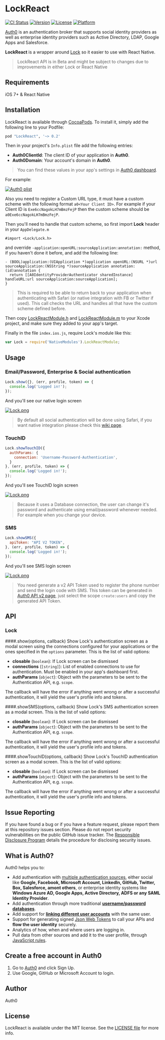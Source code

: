 # LockReact

[![CI Status](http://img.shields.io/travis/auth0/Lock.ReactNative.svg?style=flat)](https://travis-ci.org/auth0/Lock.ReactNative)
[![Version](https://img.shields.io/cocoapods/v/LockReact.svg?style=flat)](http://cocoapods.org/pods/LockReact)
[![License](https://img.shields.io/cocoapods/l/LockReact.svg?style=flat)](http://cocoapods.org/pods/LockReact)
[![Platform](https://img.shields.io/cocoapods/p/LockReact.svg?style=flat)](http://cocoapods.org/pods/LockReact)

[Auth0](https://auth0.com) is an authentication broker that supports social identity providers as well as enterprise identity providers such as Active Directory, LDAP, Google Apps and Salesforce.

**LockReact** is a wrapper around [Lock](https://github.com/auth0/Lock.iOS-OSX) so it easier to use with React Native.

> LockReact API is in Beta and might be subject to changes due to improvements in either Lock or React Native

## Requirements

iOS 7+ & React Native

## Installation

LockReact is available through [CocoaPods](http://cocoapods.org). To install
it, simply add the following line to your Podfile:

```ruby
pod "LockReact", '~> 0.2'
```

Then in your project's `Info.plist` file add the following entries:

* __Auth0ClientId__: The client ID of your application in __Auth0__.
* __Auth0Domain__: Your account's domain in __Auth0__.

> You can find these values in your app's settings in [Auth0 dashboard](https://app.auth0.com/#/applications).

For example:

[![Auth0 plist](http://assets.auth0.com/mobile-sdk-lock/example-plist.png)](http://auth0.com)

Also you need to register a Custom URL type, it must have a custom scheme with the following format `a0<Your Client ID>`. For example if your Client ID is `Exe6ccNagokLH7mBmzFejP` then the custom scheme should be `a0Exe6ccNagokLH7mBmzFejP`.

Then you'll need to handle that custom scheme, so first import __Lock__ header in your `AppDelegate.m`

```objc
#import <Lock/Lock.h>
```

and override `-application:openURL:sourceApplication:annotation:` method, if you haven't done it before, and add the following line:

```objc
- (BOOL)application:(UIApplication *)application openURL:(NSURL *)url sourceApplication:(NSString *)sourceApplication annotation:(id)annotation {
  return [[A0IdentityProviderAuthenticator sharedInstance] handleURL:url sourceApplication:sourceApplication];
}
```

> This is required to be able to return back to your application when authenticating with Safari (or native integration with FB or Twitter if used). This call checks the URL and handles all that have the custom scheme defined before.

Then copy [LockReactModule.h](https://raw.githubusercontent.com/auth0/Lock.ReactNative/master/Example/iOS/Modules/LockReactModule.h) and [LockReactModule.m](https://raw.githubusercontent.com/auth0/Lock.ReactNative/master/Example/iOS/Modules/LockReactModule.m) to your Xcode project, and make sure they added to your app's target.

Finally in the file `index.ios.js`, require Lock's module like this:

```js
var Lock = require('NativeModules').LockReactModule;
```

## Usage

### Email/Password, Enterprise & Social authentication

```js
Lock.show({}, (err, profile, token) => {
  console.log('Logged in!');
});
```

And you'll see our native login screen

[![Lock.png](http://blog.auth0.com.s3.amazonaws.com/Lock-Widget-Screenshot.png)](https://auth0.com)

> By default all social authentication will be done using Safari, if you want native integration please check this [wiki page](https://github.com/auth0/Lock.iOS-OSX/wiki/Native-Social-Authentication).

### TouchID

```js
Lock.showTouchID({
  authParams: {
    connection: 'Username-Password-Authentication',  
  }
}, (err, profile, token) => {
  console.log('Logged in!');
});
```

And you'll see TouchID login screen

[![Lock.png](http://blog.auth0.com.s3.amazonaws.com/Lock-TouchID-Screenshot.png)](https://auth0.com)

> Because it uses a Database connection, the user can change it's password and authenticate using email/password whenever needed. For example when you change your device.

### SMS

```js
Lock.showSMS({
  apiToken: "API V2 TOKEN",
}, (err, profile, token) => {
  console.log('Logged in!');
});
```
And you'll see SMS login screen

[![Lock.png](http://blog.auth0.com.s3.amazonaws.com/Lock-SMS-Screenshot.png)](https://auth0.com)

> You need generate a v2 API Token used to register the  phone number and send the login code with SMS. This token can be generated in  [Auth0 API v2 page](https://docs.auth0.com/apiv2), just select the scope `create:users` and copy the generated API Token.

## API

### Lock

####.show(options, callback)
Show Lock's authentication screen as a modal screen using the connections configured for your applications or the ones specified in the `options` parameter. This is the list of valid options:

* **closable** (`boolean`): If Lock screen can be dismissed
* **connections** (`[string]`): List of enabled connections to use for authentication. Must be enabled in your app's dashboard first.
* **authParams** (`object`): Object with the parameters to be sent to the Authentication API, e.g. `scope`.

The callback will have the error if anything went wrong or after a successful authentication, it will yield the user's profile info and tokens.

####.showSMS(options, callback)
Show Lock's SMS authentication screen as a modal screen. This is the list of valid options:

* **closable** (`boolean`): If Lock screen can be dismissed
* **authParams** (`object`): Object with the parameters to be sent to the Authentication API, e.g. `scope`.

The callback will have the error if anything went wrong or after a successful authentication, it will yield the user's profile info and tokens.

####.showTouchID(options, callback)
Show Lock's TouchID authentication screen as a modal screen. This is the list of valid options:

* **closable** (`boolean`): If Lock screen can be dismissed
* **authParams** (`object`): Object with the parameters to be sent to the Authentication API, e.g. `scope`.

The callback will have the error if anything went wrong or after a successful authentication, it will yield the user's profile info and tokens.

## Issue Reporting

If you have found a bug or if you have a feature request, please report them at this repository issues section. Please do not report security vulnerabilities on the public GitHub issue tracker. The [Responsible Disclosure Program](https://auth0.com/whitehat) details the procedure for disclosing security issues.

## What is Auth0?

Auth0 helps you to:

* Add authentication with [multiple authentication sources](https://docs.auth0.com/identityproviders), either social like **Google, Facebook, Microsoft Account, LinkedIn, GitHub, Twitter, Box, Salesforce, amont others**, or enterprise identity systems like **Windows Azure AD, Google Apps, Active Directory, ADFS or any SAML Identity Provider**.
* Add authentication through more traditional **[username/password databases](https://docs.auth0.com/mysql-connection-tutorial)**.
* Add support for **[linking different user accounts](https://docs.auth0.com/link-accounts)** with the same user.
* Support for generating signed [Json Web Tokens](https://docs.auth0.com/jwt) to call your APIs and **flow the user identity** securely.
* Analytics of how, when and where users are logging in.
* Pull data from other sources and add it to the user profile, through [JavaScript rules](https://docs.auth0.com/rules).

## Create a free account in Auth0

1. Go to [Auth0](https://auth0.com) and click Sign Up.
2. Use Google, GitHub or Microsoft Account to login.

## Author

Auth0

## License

LockReact is available under the MIT license. See the [LICENSE file](LICENSE) for more info.

